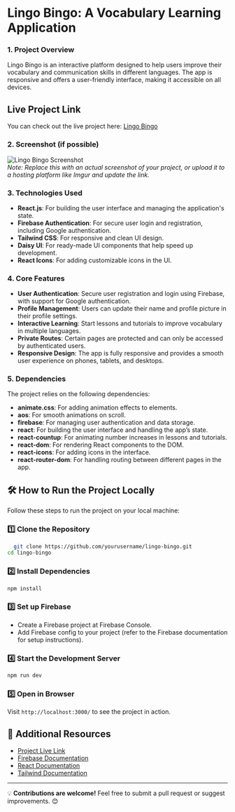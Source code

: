 # Lingo Bingo: A Vocabulary Learning Application

### 1. Project Overview
Lingo Bingo is an interactive platform designed to help users improve their vocabulary and communication skills in different languages. The app is responsive and offers a user-friendly interface, making it accessible on all devices.

## Live Project Link
You can check out the live project here: [Lingo Bingo](https://lingo-bingo-822a4.web.app/)

### 2. Screenshot (if possible)
![Lingo Bingo Screenshot](insert-your-screenshot-link-here)  
*Note: Replace this with an actual screenshot of your project, or upload it to a hosting platform like Imgur and update the link.*

### 3. Technologies Used
- **React.js**: For building the user interface and managing the application's state.
- **Firebase Authentication**: For secure user login and registration, including Google authentication.
- **Tailwind CSS**: For responsive and clean UI design.
- **Daisy UI**: For ready-made UI components that help speed up development.
- **React Icons**: For adding customizable icons in the UI.

### 4. Core Features
- **User Authentication**: Secure user registration and login using Firebase, with support for Google authentication.
- **Profile Management**: Users can update their name and profile picture in their profile settings.
- **Interactive Learning**: Start lessons and tutorials to improve vocabulary in multiple languages.
- **Private Routes**: Certain pages are protected and can only be accessed by authenticated users.
- **Responsive Design**: The app is fully responsive and provides a smooth user experience on phones, tablets, and desktops.

### 5. Dependencies
The project relies on the following dependencies:
- **animate.css**: For adding animation effects to elements.
- **aos**: For smooth animations on scroll.
- **firebase**: For managing user authentication and data storage.
- **react**: For building the user interface and handling the app’s state.
- **react-countup**: For animating number increases in lessons and tutorials.
- **react-dom**: For rendering React components to the DOM.
- **react-icons**: For adding icons in the interface.
- **react-router-dom**: For handling routing between different pages in the app.

## 🛠 How to Run the Project Locally

Follow these steps to run the project on your local machine:


### 1️⃣ Clone the Repository
 ```bash
   git clone https://github.com/yourusername/lingo-bingo.git
cd lingo-bingo
```

### 2️⃣ Install Dependencies
```bash
npm install
```

### 3️⃣ Set up Firebase
- Create a Firebase project at Firebase Console.
- Add Firebase config to your project (refer to the Firebase documentation for setup instructions).

### 4️⃣ Start the Development Server
```bash
npm run dev
```

### 5️⃣ Open in Browser
Visit `http://localhost:3000/` to see the project in action.

## 📎 Additional Resources
- [Project Live Link](https://nextgen-scholarships.web.app/)
- [Firebase Documentation](https://firebase.google.com/docs)
- [React Documentation](https://reactrouter.com/home)
- [Tailwind Documentation](https://tailwindcss.com/docs/installation/using-vite)

---

💡 **Contributions are welcome!** Feel free to submit a pull request or suggest improvements. 😊
